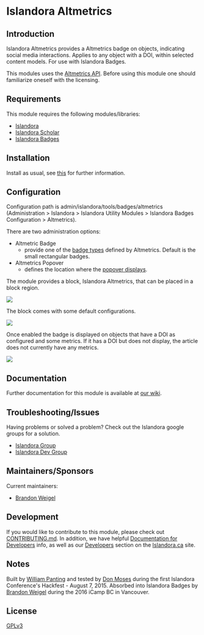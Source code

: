 # Islandora Altmetrics

## Introduction

Islandora Altmetrics provides a Altmetrics badge on objects, indicating social media interactions. Applies to any object with a DOI, within selected content models. For use with Islandora Badges.

This modules uses the [Altmetrics API](http://api.altmetric.com/). Before using this module one should familiarize oneself with the licensing.

## Requirements

This module requires the following modules/libraries:

* [Islandora](https://github.com/islandora/islandora)
* [Islandora Scholar](https://github.com/Islandora/islandora_scholar)
* [Islandora Badges](../../)

## Installation

Install as usual, see [this](https://drupal.org/documentation/install/modules-themes/modules-7) for further information.

## Configuration

Configuration path is admin/islandora/tools/badges/altmetrics (Administration > Islandora > Islandora Utility Modules > Islandora Badges Configuration > Altmetrics).

There are two administration options:

* Altmetric Badge
     * provide one of the [badge types](http://api.altmetric.com/embeds.html#badge-types) defined by Altmetrics. Default is the small rectangular badges. 
* Altmetrics Popover
     * defines the location where the [popover displays](http://api.altmetric.com/embeds.html#popovers).

The module provides a block, Islandora Altmetrics, that can be placed in a block region.

![](https://raw.githubusercontent.com/wiki/dmoses/islandora_altmetrics/islandora_altmetrics_block.png)

The block comes with some default configurations.

![](https://raw.githubusercontent.com/wiki/dmoses/islandora_altmetrics/islandora_altmetrics_block_config.png)

Once enabled the badge is displayed on objects that have a DOI as configured and some metrics.  If it has a DOI but does not display,  the article does not currently have any metrics.

![](https://raw.githubusercontent.com/wiki/dmoses/islandora_altmetrics/islandora_altmetrics_display.png)

## Documentation

Further documentation for this module is available at [our wiki](https://wiki.duraspace.org/display/ISLANDORA/Islandora+Altmetrics).

## Troubleshooting/Issues

Having problems or solved a problem? Check out the Islandora google groups for a solution.

* [Islandora Group](https://groups.google.com/forum/?hl=en&fromgroups#!forum/islandora)
* [Islandora Dev Group](https://groups.google.com/forum/?hl=en&fromgroups#!forum/islandora-dev)

## Maintainers/Sponsors

Current maintainers:

* [Brandon Weigel](https://github.com/bondjimbond)

## Development

If you would like to contribute to this module, please check out [CONTRIBUTING.md](CONTRIBUTING.md). In addition, we have helpful [Documentation for Developers](https://github.com/Islandora/islandora/wiki#wiki-documentation-for-developers) info, as well as our [Developers](http://islandora.ca/developers) section on the [Islandora.ca](http://islandora.ca) site.

## Notes

Built by [William Panting](https://github.com/willtp87) and tested by [Don Moses](https://github.com/dmoses) during the first Islandora Conference's Hackfest - August 7, 2015.
Absorbed into Islandora Badges by [Brandon Weigel](https://github.com/bondjimbond) during the 2016 iCamp BC in Vancouver.

## License

[GPLv3](http://www.gnu.org/licenses/gpl-3.0.txt)
